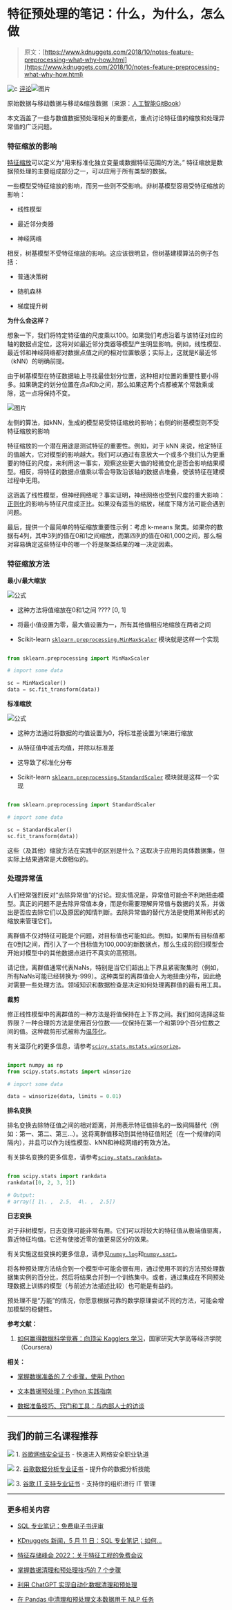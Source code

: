 # 特征预处理的笔记：什么，为什么，怎么做

> 原文：[https://www.kdnuggets.com/2018/10/notes-feature-preprocessing-what-why-how.html](https://www.kdnuggets.com/2018/10/notes-feature-preprocessing-what-why-how.html)

![c](../Images/3d9c022da2d331bb56691a9617b91b90.png) [评论](#comments)![图片](../Images/936e98582a437454bc4a6a7480f46cbf.png)

原始数据与移动数据与移动&缩放数据（来源：[人工智能GitBook](https://leonardoaraujosantos.gitbooks.io/artificial-inteligence/content/feature_scaling.html)）

本文涵盖了一些与数值数据预处理相关的重要点，重点讨论特征值的缩放和处理异常值的广泛问题。

### **特征缩放的影响**

[特征缩放](https://en.wikipedia.org/wiki/Feature_scaling)可以定义为“用来标准化独立变量或数据特征范围的方法。” 特征缩放是数据预处理的主要组成部分之一，可以应用于所有类型的数据。

一些模型受特征缩放的影响，而另一些则不受影响。非树基模型容易受特征缩放的影响：

+   线性模型

+   最近邻分类器

+   神经网络

相反，树基模型不受特征缩放的影响。这应该很明显，但树基建模算法的例子包括：

+   普通决策树

+   随机森林

+   梯度提升树

**为什么会这样？**

想象一下，我们将特定特征值的尺度乘以100。如果我们考虑沿着与该特征对应的轴的数据点定位，这将对如最近邻分类器等模型产生明显影响。例如，线性模型、最近邻和神经网络都对数据点值之间的相对位置敏感；实际上，这就是K最近邻（kNN）的明确前提。

由于树基模型在特征数据轴上寻找最佳划分位置，这种相对位置的重要性要小得多。如果确定的划分位置在点a和b之间，那么如果这两个点都被某个常数乘或除，这一点将保持不变。

![图片](../Images/666fca2f624b4f62bddf531313ba86a3.png)

左侧的算法，如kNN，生成的模型易受特征缩放的影响；右侧的树基模型则不受特征缩放的影响

特征缩放的一个潜在用途是测试特征的重要性。例如，对于 kNN 来说，给定特征的值越大，它对模型的影响越大。我们可以通过有意放大一个或多个我们认为更重要的特征的尺度，来利用这一事实，观察这些更大值的轻微变化是否会影响结果模型。相反，将特征的数据点值乘以零会导致沿该轴的数据点堆叠，使该特征在建模过程中无用。

这涵盖了线性模型，但神经网络呢？事实证明，神经网络也受到尺度的重大影响：[正则化](https://en.wikipedia.org/wiki/Regularization_(mathematics))的影响与特征尺度成正比。如果没有适当的缩放，梯度下降方法可能会遇到问题。

最后，提供一个最简单的特征缩放重要性示例：考虑 k-means 聚类。如果你的数据有4列，其中3列的值在0和1之间缩放，而第四列的值在0和1,000之间，那么相对容易确定这些特征中的哪一个将是聚类结果的唯一决定因素。

### **特征缩放方法**

**最小/最大缩放**

![公式](../Images/8ec67a92d352f40501d4e8c926490369.png)

+   这种方法将值缩放在0和1之间 ???? [0, 1]

+   将最小值设置为零，最大值设置为一，所有其他值相应地缩放在两者之间

+   Scikit-learn [`sklearn.preprocessing.MinMaxScaler`](http://scikit-learn.org/stable/modules/generated/sklearn.preprocessing.MinMaxScaler.html) 模块就是这样一个实现

```py

from sklearn.preprocessing import MinMaxScaler

# import some data

sc = MinMaxScaler()
data = sc.fit_transform(data))

```

**标准缩放**

![公式](../Images/20e63d6c5f250e7fd176da67e0a378ba.png)

+   这种方法通过将数据的均值设置为0，将标准差设置为1来进行缩放

+   从特征值中减去均值，并除以标准差

+   这导致了标准化分布

+   Scikit-learn [`sklearn.preprocessing.StandardScaler`](http://scikit-learn.org/stable/modules/generated/sklearn.preprocessing.StandardScaler.html) 模块就是这样一个实现

```py

from sklearn.preprocessing import StandardScaler

# import some data

sc = StandardScaler()
sc.fit_transform(data))

```

这些（及其他）缩放方法在实践中的区别是什么？这取决于应用的具体数据集，但实际上结果通常是*大致*相似的。

### 处理异常值

人们经常强烈反对“去除异常值”的讨论。现实情况是，异常值可能会不利地扭曲模型。真正的问题不是去除异常值本身，而是你需要理解异常值与数据的关系，并做出是否应去除它们以及原因的知情判断。去除异常值的替代方法是使用某种形式的缩放来管理它们。

离群值不仅对特征可能是个问题，对目标值也可能如此。例如，如果所有目标值都在0到1之间，而引入了一个目标值为100,000的新数据点，那么生成的回归模型会开始对模型中的其他数据点进行不真实的高预测。

请记住，离群值通常代表NaNs，特别是当它们超出上下界且紧密聚集时（例如，所有NaNs可能已经转换为-999）。这种类型的离群值会人为地扭曲分布，因此绝对需要一些处理方法。领域知识和数据检查是决定如何处理离群值的最有用工具。

**裁剪**

修正线性模型中的离群值的一种方法是将值保持在上下界之间。我们如何选择这些界限？一种合理的方法是使用百分位数——仅保持在第一个和第99个百分位数之间的值。这种裁剪形式被称为[温莎化](https://en.wikipedia.org/wiki/Winsorizing)。

有关温莎化的更多信息，请参考[`scipy.stats.mstats.winsorize`](https://docs.scipy.org/doc/scipy-0.13.0/reference/generated/scipy.stats.mstats.winsorize.html)。

```py

import numpy as np
from scipy.stats.mstats import winsorize

# import some data

data = winsorize(data, limits = 0.01)

```

**排名变换**

排名变换去除特征值之间的相对距离，并用表示特征值排名的一致间隔替代（例如：第一、第二、第三...）。这将离群值移动到其他特征值附近（在一个规律的间隔内），并且可以作为线性模型、kNN和神经网络的有效方法。

有关排名变换的更多信息，请参考[`scipy.stats.rankdata`](https://docs.scipy.org/doc/scipy-0.16.0/reference/generated/scipy.stats.rankdata.html)。

```py

from scipy.stats import rankdata
rankdata([0, 2, 3, 2])

# Output:
# array([ 1\. ,  2.5,  4\. ,  2.5])

```

**日志变换**

对于非树模型，日志变换可能非常有用。它们可以将较大的特征值从极端值驱离，靠近特征均值。它还有使接近零的值更易区分的效果。

有关实施这些变换的更多信息，请参见[`numpy.log`](https://docs.scipy.org/doc/numpy-1.15.0/reference/generated/numpy.log.html)和[`numpy.sqrt`](https://docs.scipy.org/doc/numpy-1.15.0/reference/generated/numpy.sqrt.html)。

将各种预处理方法结合到一个模型中可能会很有用，通过使用不同的方法预处理数据集实例的百分比，然后将结果合并到一个训练集中。或者，通过集成在不同预处理数据上训练的模型（与前述方法描述比较）也可能是有益的。

预处理不是“万能”的情况，你愿意根据可靠的数学原理尝试不同的方法，可能会增加模型的稳健性。

**参考文献：**

1.  [如何赢得数据科学竞赛：向顶尖 Kagglers 学习](https://www.coursera.org/learn/competitive-data-science)，国家研究大学高等经济学院（Coursera）

**相关：**

+   [掌握数据准备的 7 个步骤，使用 Python](/2017/06/7-steps-mastering-data-preparation-python.html)

+   [文本数据预处理：Python 实践指南](/2018/03/text-data-preprocessing-walkthrough-python.html)

+   [数据准备技巧、窍门和工具：与内部人士的访谈](/2016/10/data-preparation-tips-tricks-tools.html)

* * *

## 我们的前三名课程推荐

![](../Images/0244c01ba9267c002ef39d4907e0b8fb.png) 1\. [谷歌网络安全证书](https://www.kdnuggets.com/google-cybersecurity) - 快速进入网络安全职业轨道

![](../Images/e225c49c3c91745821c8c0368bf04711.png) 2\. [谷歌数据分析专业证书](https://www.kdnuggets.com/google-data-analytics) - 提升你的数据分析技能

![](../Images/0244c01ba9267c002ef39d4907e0b8fb.png) 3\. [谷歌 IT 支持专业证书](https://www.kdnuggets.com/google-itsupport) - 支持你的组织进行 IT 管理

* * *

### 更多相关内容

+   [SQL 专业笔记：免费电子书评审](https://www.kdnuggets.com/2022/05/sql-notes-professionals-free-ebook-review.html)

+   [KDnuggets 新闻，5 月 11 日：SQL 专业笔记；如何...](https://www.kdnuggets.com/2022/n19.html)

+   [特征存储峰会 2022：关于特征工程的免费会议](https://www.kdnuggets.com/2022/10/hopsworks-feature-store-summit-2022-free-conference-feature-engineering.html)

+   [掌握数据清理和预处理技巧的 7 个步骤](https://www.kdnuggets.com/2023/08/7-steps-mastering-data-cleaning-preprocessing-techniques.html)

+   [利用 ChatGPT 实现自动化数据清理和预处理](https://www.kdnuggets.com/2023/08/harnessing-chatgpt-automated-data-cleaning-preprocessing.html)

+   [在 Pandas 中清理和预处理文本数据用于 NLP 任务](https://www.kdnuggets.com/cleaning-and-preprocessing-text-data-in-pandas-for-nlp-tasks)
